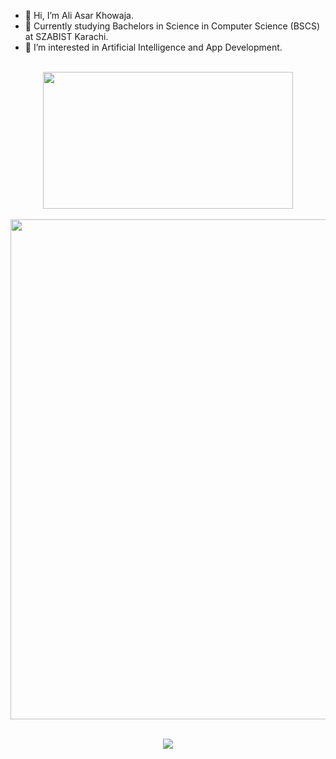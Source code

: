 - 👋 Hi, I’m Ali Asar Khowaja.
- 🏫 Currently studying Bachelors in Science in Computer Science (BSCS) at SZABIST Karachi.
- 👀 I’m interested in Artificial Intelligence and App Development.

<!---
aliasar1/aliasar1 is a ✨ special ✨ repository because its `README.md` (this file) appears on your GitHub profile.
You can click the Preview link to take a look at your changes.
--->
<br>
<div align="center">
<img align="center" src="http://github-profile-summary-cards.vercel.app/api/cards/stats?username=aliasar1&theme=github_dark" width = "400" height="219">
<br>
<br>
<img align="center" src="http://github-profile-summary-cards.vercel.app/api/cards/profile-details?username=aliasar1&theme=github_dark" width = "800">
</div>

<br>

<p align='center'>
<img src="https://api.visitorbadge.io/api/visitors?path=https://github.com/aliasar1&label=Views&countColor=%23697689&style=flat-square" />
</p>
